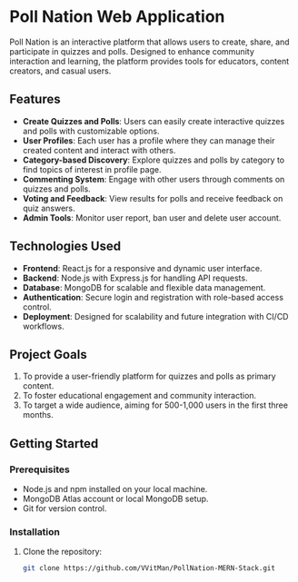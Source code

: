 # Poll Nation Web Application

Poll Nation is an interactive platform that allows users to create, share, and participate in quizzes and polls. Designed to enhance community interaction and learning, the platform provides tools for educators, content creators, and casual users.

## Features

- **Create Quizzes and Polls**: Users can easily create interactive quizzes and polls with customizable options.
- **User Profiles**: Each user has a profile where they can manage their created content and interact with others.
- **Category-based Discovery**: Explore quizzes and polls by category to find topics of interest in profile page.
- **Commenting System**: Engage with other users through comments on quizzes and polls.
- **Voting and Feedback**: View results for polls and receive feedback on quiz answers.
- **Admin Tools**: Monitor user report, ban user and delete user account.

## Technologies Used

- **Frontend**: React.js for a responsive and dynamic user interface.
- **Backend**: Node.js with Express.js for handling API requests.
- **Database**: MongoDB for scalable and flexible data management.
- **Authentication**: Secure login and registration with role-based access control.
- **Deployment**: Designed for scalability and future integration with CI/CD workflows.

## Project Goals

1. To provide a user-friendly platform for quizzes and polls as primary content.
2. To foster educational engagement and community interaction.
3. To target a wide audience, aiming for 500-1,000 users in the first three months.

## Getting Started

### Prerequisites

- Node.js and npm installed on your local machine.
- MongoDB Atlas account or local MongoDB setup.
- Git for version control.

### Installation

1. Clone the repository:
   ```bash
   git clone https://github.com/VVitMan/PollNation-MERN-Stack.git
